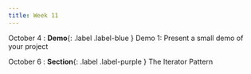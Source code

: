 ```yaml
---
title: Week 11
---
```


October 4
: **Demo**{: .label .label-blue } Demo 1: Present a small demo of your project

October 6
: **Section**{: .label .label-purple } The Iterator Pattern
